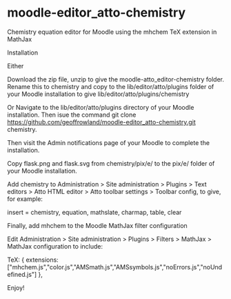 moodle-editor_atto-chemistry
============================

Chemistry equation editor for Moodle using the mhchem TeX extension in MathJax

Installation

Either

Download the zip file, unzip to give the moodle-atto_editor-chemistry folder. Rename this to chemistry and copy to the lib/editor/atto/plugins folder of your Moodle installation to give lib/editor/atto/plugins/chemistry

Or
Navigate to the lib/editor/atto/plugins directory of your Moodle installation. Then isue the command
git clone https://github.com/geoffrowland/moodle-editor_atto-chemistry.git chemistry.

Then visit the Admin notifications page of your Moodle to complete the installation.

Copy flask.png and flask.svg from chemistry/pix/e/ to the pix/e/ folder of your Moodle installation.

Add chemistry to Administration > Site administration > Plugins > Text editors > Atto HTML editor > Atto toolbar settings > Toolbar config, to give, for example:

insert = chemistry, equation, mathslate, charmap, table, clear

Finally, add mhchem to the Moodle MathJax filter configuration

Edit Administration > Site administration > Plugins > Filters > MathJax > MathJax configuration to include:

TeX: {
  extensions: ["mhchem.js","color.js","AMSmath.js","AMSsymbols.js","noErrors.js","noUndefined.js"]
},

Enjoy!






